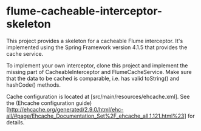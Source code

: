 # flume-cacheable-interceptor-skeleton

This project provides a skeleton for a cacheable Flume interceptor. It's implemented
using the Spring Framework version 4.1.5 that provides the cache service.

To implement your own interceptor, clone this project and implement the missing part of
CacheableInterceptor and FlumeCacheService. Make sure that the data to be cached is
 comparable, i.e. has valid toString() and hashCode() methods.

Cache configuration is located at [src/main/resources/ehcache.xml]. See the
(Ehcache configuration guide)[http://ehcache.org/generated/2.9.0/html/ehc-all/#page/Ehcache_Documentation_Set%2F_ehcache_all.1.121.html%23]
for details.

